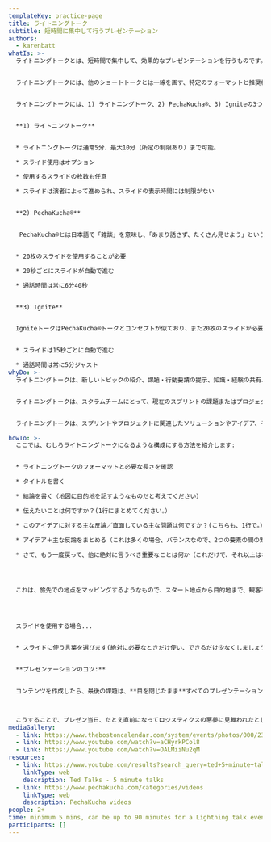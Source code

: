 ```yaml
---
templateKey: practice-page
title: ライトニングトーク
subtitle: 短時間に集中して行うプレゼンテーション
authors:
  - karenbatt
whatIs: >-
  ライトニングトークとは、短時間で集中して、効果的なプレゼンテーションを行うものです。限られた時間の中で、自分の言いたいことを伝えるには最適な方法です。時間的な制約があるため、スピーカーはメッセージを編集せざるを得ず、決定的に重要な要素だけが残ることになります。科学者や技術者グループが、「私の知っていることをすべて見てください」から「あなたが今知っておくべき最も重要なことは何ですか」に焦点を切り替えるためによく使われています。


  ライトニングトークには、他のショートトークとは一線を画す、特定のフォーマットと推奨構成があります。


  ライトニングトークには、1) ライトニングトーク、2) PechaKucha®、3) Igniteの3つの主なフォーマットがあり、選択することができます。


  **1) ライトニングトーク**


  * ライトニングトークは通常5分、最大10分（所定の制限あり）まで可能。

  * スライド使用はオプション

  * 使用するスライドの枚数も任意

  * スライドは演者によって進められ、スライドの表示時間には制限がない


  **2) PechaKucha®**


   PechaKucha®とは日本語で「雑談」を意味し、「あまり話さず、たくさん見せよう」という思いから生まれたトークスタイルです。従来のライトニングトークとは、次のような点で異なります。:


  * 20枚のスライドを使用することが必要

  * 20秒ごとにスライドが自動で進む

  * 通話時間は常に6分40秒


  **3) Ignite**


  IgniteトークはPechaKucha®トークとコンセプトが似ており、また20枚のスライドが必要です。2つの違いがあります。:


  * スライドは15秒ごとに自動で進む

  * 通話時間は常に5分ジャスト
whyDo: >-
  ライトニングトークは、新しいトピックの紹介、課題・行動要請の提示、知識・経験の共有、近況報告などに非常に有効な手段です。


  ライトニングトークは、スクラムチームにとって、現在のスプリントの課題またはプロジェクト全般に関する体験を共有するための素晴らしい方法です。また、スプリントの終わりにプロダクトオーナーや他のステークホルダーにフィードバックを与えるためにも使うことができます。プロダクトオーナーも、このフォーマットを使って、次のスプリントのビジョンやビジネスニーズをスクラムチームと共有することができます。


  ライトニングトークは、スプリントやプロジェクトに関連したソリューションやアイデア、その他の関連コンテンツをさまざまなメンバーが発表する「ランチ＆ラーニング」でよく使用されます。また、トピックを提示し、提示された内容について一緒に議論する方法としても使用できます、この場合もタイムボックスをお忘れなく!

howTo: >-
  ここでは、むしろライトニングトークになるような構成にする方法を紹介します:


  * ライトニングトークのフォーマットと必要な長さを確認

  * タイトルを書く

  * 結論を書く（地図に目的地を記すようなものだと考えてください）

  * 伝えたいことは何ですか？(1行にまとめてください。）

  * このアイデアに対する主な反論／直面している主な問題は何ですか？(こちらも、1行で。）

  * アイデア＋主な反論をまとめる（これは多くの場合、バランスなので、2つの要素の間の緊張を認め、達成したい成果にフォーカスする。）

  * さて、もう一度戻って、他に絶対に言うべき重要なことは何か（これだけで、それ以上はない）を考えてください。あなたのアイデア、あなたの主な反論、そしてそれらがどのように組み合わされるかを考えてみてください。




  これは、旅先での地点をマッピングするようなもので、スタート地点から目的地まで、観客を迷わせることなく導くために必要な最も重要な要素にフォーカスできると考えています。




  スライドを使用する場合...


  * スライドに使う言葉を選びます(絶対に必要なときだけ使い、できるだけ少なくしましょう！)


  **プレゼンテーションのコツ:**


  コンテンツを作成したら、最後の課題は、**目を閉じたまま**すべてのプレゼンテーションを実施できる段階に到達することです。これは文字通りの意味です。メモも見ず、スライドも使わず、プレゼンテーションができるようになったら、準備は完了です。



  こうすることで、プレゼン当日、たとえ直前になってロジスティクスの悪夢に見舞われたとしても（最善の計画と準備をしても起こり得ることです）、聴衆／チーム／顧客にとって今最も重要なことを伝えることで、価値を提供することができます。
mediaGallery:
  - link: https://www.thebostoncalendar.com/system/events/photos/000/235/956/original/SF_LightningTalks_edited.png?1548953347
  - link: https://www.youtube.com/watch?v=aCHyrkPCol8
  - link: https://www.youtube.com/watch?v=OALMiiNu2qM
resources:
  - link: https://www.youtube.com/results?search_query=ted+5+minute+talks
    linkType: web
    description: Ted Talks - 5 minute talks
  - link: https://www.pechakucha.com/categories/videos
    linkType: web
    description: PechaKucha videos
people: 2+
time: minimum 5 mins, can be up to 90 minutes for a Lightning talk event
participants: []
---
```

